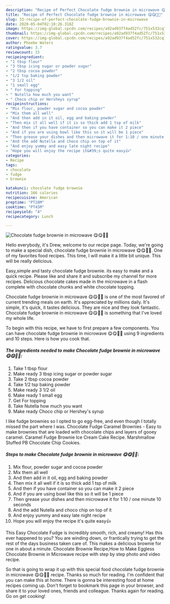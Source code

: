 ```yaml
---
description: "Recipe of Perfect Chocolate fudge brownie in microwave 😋😋🤤🤤"
title: "Recipe of Perfect Chocolate fudge brownie in microwave 😋😋🤤🤤"
slug: 33-recipe-of-perfect-chocolate-fudge-brownie-in-microwave
date: 2020-05-04T02:10:26.318Z
image: https://img-global.cpcdn.com/recipes/a92ad937f4ad52fc/751x532cq70/chocolate-fudge-brownie-in-microwave-😋😋🤤🤤-recipe-main-photo.jpg
thumbnail: https://img-global.cpcdn.com/recipes/a92ad937f4ad52fc/751x532cq70/chocolate-fudge-brownie-in-microwave-😋😋🤤🤤-recipe-main-photo.jpg
cover: https://img-global.cpcdn.com/recipes/a92ad937f4ad52fc/751x532cq70/chocolate-fudge-brownie-in-microwave-😋😋🤤🤤-recipe-main-photo.jpg
author: Phoebe Waters
ratingvalue: 3.7
reviewcount: 15
recipeingredient:
- "1 tbsp flour"
- "3 tbsp icing sugar or powder sugar"
- "2 tbsp cocoa powder"
- "1/2 tsp baking powder"
- "3 1/2 oil"
- "1 small egg"
- " For topping"
- " Nutella how much you want"
- " Choco chip or Hersheys syrup"
recipeinstructions:
- "Mix flour, powder sugar and cocoa powder"
- "Mix them all well"
- "And then add in it oil, egg and baking powder"
- "Then mix it all well if it is so thick add 1 tsp of milk"
- "And then if you have container so you can make it 2 piece"
- "And if you are using bowl like this so it will be 1 piece"
- "Then grease your dishes and then microwave it for 1:10 / one minute 10 seconds"
- "And the add Nutella and choco chip on top of it"
- "And enjoy yummy and easy late night recipe"
- "Hope you will enjoy the recipe it&#39;s quite easy👍"
categories:
- Recipe
tags:
- chocolate
- fudge
- brownie

katakunci: chocolate fudge brownie 
nutrition: 166 calories
recipecuisine: American
preptime: "PT28M"
cooktime: "PT45M"
recipeyield: "4"
recipecategory: Lunch

---
```



![Chocolate fudge brownie in microwave 😋😋🤤🤤](https://img-global.cpcdn.com/recipes/a92ad937f4ad52fc/751x532cq70/chocolate-fudge-brownie-in-microwave-😋😋🤤🤤-recipe-main-photo.jpg)

Hello everybody, it's Drew, welcome to our recipe page. Today, we're going to make a special dish, chocolate fudge brownie in microwave 😋😋🤤🤤. One of my favorites food recipes. This time, I will make it a little bit unique. This will be really delicious.

Easy,simple and tasty chocolate fudge brownie. its easy to make and a quick recipe. Please like and share it and subscribe my channel for more recipes. Delicious chocolate cakes made in the microwave in a flash complete with chocolate chunks and white chocolate topping.

Chocolate fudge brownie in microwave 😋😋🤤🤤 is one of the most favored of current trending meals on earth. It's appreciated by millions daily. It's simple, it's quick, it tastes delicious. They are nice and they look fantastic. Chocolate fudge brownie in microwave 😋😋🤤🤤 is something that I've loved my whole life.


To begin with this recipe, we have to first prepare a few components. You can have chocolate fudge brownie in microwave 😋😋🤤🤤 using 9 ingredients and 10 steps. Here is how you cook that.

<!--inarticleads1-->

##### The ingredients needed to make Chocolate fudge brownie in microwave 😋😋🤤🤤:

1. Take 1 tbsp flour
1. Make ready 3 tbsp icing sugar or powder sugar
1. Take 2 tbsp cocoa powder
1. Take 1/2 tsp baking powder
1. Make ready 3 1/2 oil
1. Make ready 1 small egg
1. Get  For topping
1. Take  Nutella how much you want
1. Make ready  Choco chip or Hershey&#39;s syrup


I like fudge brownies so I opted to go egg-free, and even though I totally missed the part where I was. Chocolate Fudge Caramel Brownies - Easy to make brownies that are loaded with chocolate chips and layers of gooey caramel. Caramel Fudge Brownie Ice Cream Cake Recipe. Marshmallow Stuffed PB Chocolate Chip Cookies. 

<!--inarticleads2-->

##### Steps to make Chocolate fudge brownie in microwave 😋😋🤤🤤:

1. Mix flour, powder sugar and cocoa powder
1. Mix them all well
1. And then add in it oil, egg and baking powder
1. Then mix it all well if it is so thick add 1 tsp of milk
1. And then if you have container so you can make it 2 piece
1. And if you are using bowl like this so it will be 1 piece
1. Then grease your dishes and then microwave it for 1:10 / one minute 10 seconds
1. And the add Nutella and choco chip on top of it
1. And enjoy yummy and easy late night recipe
1. Hope you will enjoy the recipe it&#39;s quite easy👍


This Easy Chocolate Fudge is incredibly smooth, rich, and creamy! Has this ever happened to you? You are winding down, or frantically trying to get the rest of the days business taken care of. This makes a delicious brownie for one in about a minute. Chocolate Brownie Recipe,How to Make Eggless Chocolate Brownie in Microwave recipe with step by step photo and video recipe. 

So that is going to wrap it up with this special food chocolate fudge brownie in microwave 😋😋🤤🤤 recipe. Thanks so much for reading. I'm confident that you can make this at home. There is gonna be interesting food at home recipes coming up. Don't forget to bookmark this page in your browser, and share it to your loved ones, friends and colleague. Thanks again for reading. Go on get cooking!
